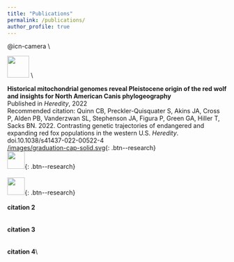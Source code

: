 ```yaml
---
title: "Publications"
permalink: /publications/
author_profile: true
---
```


@icn-camera \

<img src="https://raw.githubusercontent.com/FortAwesome/Font-Awesome/6.x/svgs/solid/crown.svg" width="50" height="50"> \

**Historical mitochondrial genomes reveal Pleistocene origin of the red wolf and insights for North American Canis phylogeography** \
Published in *Heredity*, 2022 \
Recommended citation: Quinn CB, Preckler-Quisquater S, Akins JA, Cross P, Alden PB, Vanderzwan SL, Stephenson JA, Figura P, Green GA, Hiller T, Sacks BN. 2022. Contrasting genetic trajectories of endangered and expanding red fox populations in the western U.S. *Heredity*. doi.10.1038/s41437-022-00522-4 \
[/images/graduation-cap-solid.svg](https://squisquater.github.io/research/){: .btn--research} \
[<img src="https://github.com/FortAwesome/Font-Awesome/blob/6.x/svgs/regular/address-book.svg" width="40" height="40">](https://squisquater.github.io/research/){: .btn--research} \
\
[<img src="https://raw.githubusercontent.com/FortAwesome/Font-Awesome/6.x/svgs/solid/crown.svg" width="40" height="40">](https://onlinelibrary.wiley.com/doi/abs/10.1111/mec.16048){: .btn--research} \
\
**citation 2**\
\
\
**citation 3**\
\
\
**citation 4**\